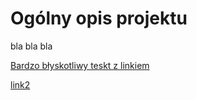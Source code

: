 # Ogólny opis projektu
bla bla bla  

[Bardzo błyskotliwy teskt z linkiem](/01%20Analiza%20specyfikacji/Niescisłosci_pol87.pdf)

[link2](https://allegro.pl)
